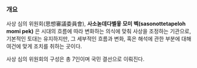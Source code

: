 ### 개요
사상 심의 위원회(思想審議委員會), **사소녿데다벨옿 모미 벡(sasonottetapeloh momi pek)** 은 시대의 흐름에 따라 변화하는 의식에 맞춰 사상을 조정하는 기관으로, 기본적인 토대는 유지하지만, 그 세부적인 흐름과 변화, 혹은 해석에 관한 부분에 대해 여건에 맞게 조치를 취하는 곳이다.

사상 심의 위원회의 구성은 총 7인이며 국민 결선으로 이뤄진다.